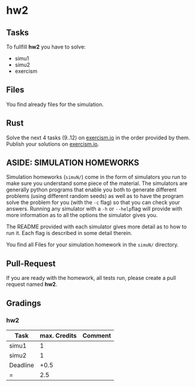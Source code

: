 # hw2

## Tasks
To fullfill **hw2** you have to solve:
- simu1
- simu2
- exercism

## Files
You find already files for the simulation.

## Rust

Solve the next 4 tasks (9..12) on [exercism.io][] in the order provided by them. Publish your solutions on [exercism.io][].

## ASIDE: SIMULATION HOMEWORKS

Simulation homeworks (`simuN/`) come in the form of simulators you run to
make sure you understand some piece of the material. The simulators are generally python programs that enable you both to generate different problems (using different random seeds) as well as to have the program solve the problem for you (with the `-c` flag) so that you can check your answers. Running any simulator with a `-h` or `--help`flag will provide with more information as to all the options the simulator gives you.

The README provided with each simulator gives more detail as to how to run it. Each flag is described in some detail therein.

You find all Files for your simulation homework in the `simuN/` directory.

## Pull-Request

If you are ready with the homework, all tests run, please create a pull request named **hw2**.

## Gradings

### hw2

| Task | max. Credits | Comment |
|---|---|---|
| simu1 | 1 | |
| simu2 | 1 | |
| Deadline | +0.5 | |
| = | 2.5 | |

[exercism.io]: http://exercism.io
